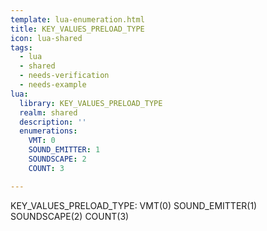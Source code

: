 ```yaml
---
template: lua-enumeration.html
title: KEY_VALUES_PRELOAD_TYPE
icon: lua-shared
tags:
  - lua
  - shared
  - needs-verification
  - needs-example
lua:
  library: KEY_VALUES_PRELOAD_TYPE
  realm: shared
  description: ''
  enumerations:
    VMT: 0
    SOUND_EMITTER: 1
    SOUNDSCAPE: 2
    COUNT: 3

---
```


<div class="lua__search__keywords">
KEY_VALUES_PRELOAD_TYPE: VMT(0) SOUND_EMITTER(1) SOUNDSCAPE(2) COUNT(3)
</div>
